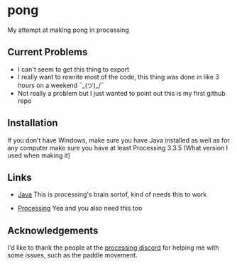 # pong
My attempt at making pong in processing

## Current Problems
* I can't seem to get this thing to export
* I really want to rewrite most of the code, this thing was done in like 3 hours on a weekend ¯\_(ツ)_/¯
* Not really a problem but I just wanted to point out this is my first github repo


## Installation
If you don't have Windows, make sure you have Java installed as well as for any computer make sure you have at least Processing 3.3.5 (What version I used when making it) 

## Links

* [Java](https://www.java.com/en/download/) This is processing's brain sortof, kind of needs this to work

* [Processing](https://processing.org/download/) Yea and you also need this too

## Acknowledgements

I'd like to thank the people at the [processing discord](https://discord.gg/gY2D67Z) for helping me with some issues, such as the paddle movement.
